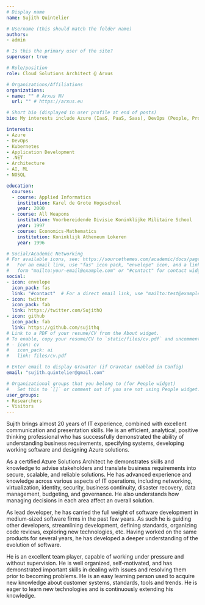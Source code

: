 ```yaml
---
# Display name
name: Sujith Quintelier

# Username (this should match the folder name)
authors:
- admin

# Is this the primary user of the site?
superuser: true

# Role/position
role: Cloud Solutions Architect @ Arxus

# Organizations/Affiliations
organizations:
- name: "" # Arxus NV
  url: "" # https://arxus.eu

# Short bio (displayed in user profile at end of posts)
bio: My interests include Azure (IaaS, PaaS, Saas), DevOps (People, Process and Products), Kubernetes, Application Development (.NET), NOSQL (CosmosDB), Architecture, AI, ML

interests:
- Azure
- DevOps
- Kubernetes
- Application Development
- .NET
- Architecture
- AI, ML
- NOSQL

education:
  courses:
  - course: Applied Informatics
    institution: Karel de Grote Hogeschool
    year: 2000
  - course: All Weapons
    institution: Voorbereidende Divisie Koninklijke Militaire School
    year: 1997
  - course: Economics-Mathematics
    institution: Koninklijk Atheneum Lokeren
    year: 1996

# Social/Academic Networking
# For available icons, see: https://sourcethemes.com/academic/docs/page-builder/#icons
#   For an email link, use "fas" icon pack, "envelope" icon, and a link in the
#   form "mailto:your-email@example.com" or "#contact" for contact widget.
social:
- icon: envelope
  icon_pack: fas
  link: "#contact"  # For a direct email link, use "mailto:test@example.org".
- icon: twitter
  icon_pack: fab
  link: https://twitter.com/SujithQ
- icon: github
  icon_pack: fab
  link: https://github.com/sujithq
# Link to a PDF of your resume/CV from the About widget.
# To enable, copy your resume/CV to `static/files/cv.pdf` and uncomment the lines below.
# - icon: cv
#   icon_pack: ai
#   link: files/cv.pdf

# Enter email to display Gravatar (if Gravatar enabled in Config)
email: "sujith.quintelier@gmail.com"

# Organizational groups that you belong to (for People widget)
#   Set this to `[]` or comment out if you are not using People widget.
user_groups:
- Researchers
- Visitors
---
```


Sujith brings almost 20 years of IT experience, combined with excellent communication and presentation skills. He is an efficient, analytical, positive thinking professional who has successfully demonstrated the ability of understanding business requirements, specifying systems, developing working software and designing Azure solutions.

As a certified Azure Solutions Architect he demonstrates skills and knowledge to advise stakeholders and translate business requirements into secure, scalable, and reliable solutions. He has advanced experience and knowledge across various aspects of IT operations, including networking, virtualization, identity, security, business continuity, disaster recovery, data management, budgeting, and governance. He also understands how managing decisions in each area affect an overall solution.

As lead developer, he has carried the full weight of software development in medium-sized software firms in the past few years. As such he is guiding other developers, streamlining development, defining standards, organizing code reviews, exploring new technologies, etc. Having worked on the same products for several years, he has developed a deeper understanding of the evolution of software.
 
He is an excellent team player, capable of working under pressure and without supervision. He is well organized, self-motivated, and has demonstrated important skills in dealing with issues and resolving them prior to becoming problems. He is an easy learning person used to acquire new knowledge about customer systems, standards, tools and trends. He is eager to learn new technologies and is continuously extending his knowledge.